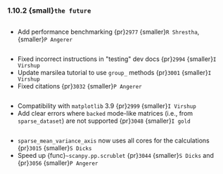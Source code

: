 ### 1.10.2 {small}`the future`

```{rubric} Development features
```

* Add performance benchmarking {pr}`2977` {smaller}`R Shrestha`, {smaller}`P Angerer`

```{rubric} Docs
```

* Fixed incorrect instructions in "testing" dev docs {pr}`2994` {smaller}`I Virshup`
* Update marsilea tutorial to use `group_` methods {pr}`3001` {smaller}`I Virshup`
* Fixed citations {pr}`3032` {smaller}`P Angerer`

```{rubric} Bug fixes
```

* Compatibility with `matplotlib` 3.9 {pr}`2999` {smaller}`I Virshup`
* Add clear errors where `backed` mode-like matrices (i.e., from `sparse_dataset`) are not supported {pr}`3048` {smaller}`I gold`

```{rubric} Performance
```

* `sparse_mean_variance_axis` now uses all cores for the calculations {pr}`3015` {smaller}`S Dicks`
* Speed up {func}`~scanpy.pp.scrublet` {pr}`3044` {smaller}`S Dicks` and {pr}`3056` {smaller}`P Angerer`
